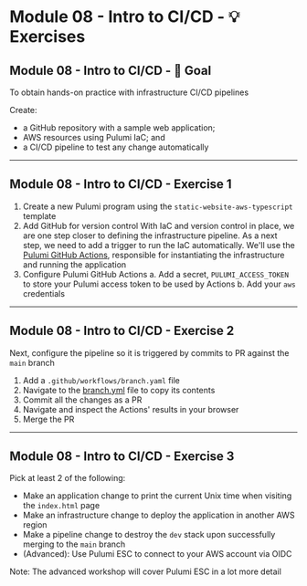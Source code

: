 # Module 08 - Intro to CI/CD - 💡 Exercises

## Module 08 - Intro to CI/CD - 🎯 Goal

To obtain hands-on practice with infrastructure CI/CD pipelines

Create:

- a GitHub repository with a sample web application;
- AWS resources using Pulumi IaC; and
- a CI/CD pipeline to test any change automatically

---

## Module 08 - Intro to CI/CD - **Exercise 1**

1. Create a new Pulumi program using the `static-website-aws-typescript` template
1. Add GitHub for version control
  With IaC and version control in place, we are one step closer to defining the infrastructure pipeline. As a next step, we need to add a trigger to run the IaC automatically. We'll use the [Pulumi GitHub Actions](https://github.com/pulumi/actions), responsible for instantiating the infrastructure and running the application
1. Configure Pulumi GitHub Actions
    a. Add a secret, `PULUMI_ACCESS_TOKEN` to store your Pulumi access token to be used by Actions
    b. Add your `aws` credentials

---

## Module 08 - Intro to CI/CD - **Exercise 2**

Next, configure the pipeline so it is triggered by commits to PR against the `main` branch

1. Add a `.github/workflows/branch.yaml` file
1. Navigate to the [branch.yml](./solution/.github/workflows/branch.yml) file to copy its contents
1. Commit all the changes as a PR
1. Navigate and inspect the Actions' results in your browser
1. Merge the PR

---

## Module 08 - Intro to CI/CD - **Exercise 3**

Pick at least 2 of the following:

- Make an application change to print the current Unix time when visiting the `index.html` page
- Make an infrastructure change to deploy the application in another AWS region
- Make a pipeline change to destroy the `dev` stack upon successfully merging to the `main` branch
- (Advanced): Use Pulumi ESC to connect to your AWS account via OIDC

Note: The advanced workshop will cover Pulumi ESC in a lot more detail
